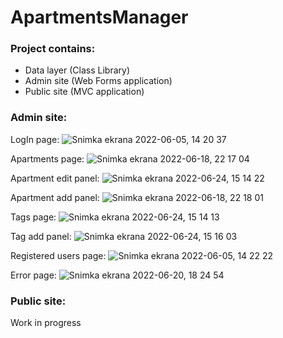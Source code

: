 # ApartmentsManager

<h3>Project contains:</h3>
<ul>
  <li>Data layer (Class Library)</li>
  <li>Admin site (Web Forms application)</li>
  <li>Public site (MVC application)</li>
</ul>
<h3>Admin site:</h3>

LogIn page:
![Snimka ekrana 2022-06-05, 14 20 37](https://user-images.githubusercontent.com/79853787/172050102-f23eb682-b18d-4eed-8989-a4c0bc593b31.png)

Apartments page:
![Snimka ekrana 2022-06-18, 22 17 04](https://user-images.githubusercontent.com/79853787/174455888-3580d4ba-c7dd-4311-8dae-9cd79c2cd827.png)

Apartment edit panel:
![Snimka ekrana 2022-06-24, 15 14 22](https://user-images.githubusercontent.com/79853787/175543605-d484e90d-d4b9-4578-9d0c-4ebb94a6d894.png)

Apartment add panel:
![Snimka ekrana 2022-06-18, 22 18 01](https://user-images.githubusercontent.com/79853787/174455899-3a9dcde3-29f1-4634-99b0-12eadafe0d05.png)

Tags page:
![Snimka ekrana 2022-06-24, 15 14 13](https://user-images.githubusercontent.com/79853787/175543642-a44e7bc4-9767-444c-90be-44f3cd9d5d37.png)

Tag add panel:
![Snimka ekrana 2022-06-24, 15 16 03](https://user-images.githubusercontent.com/79853787/175543965-195e0772-8605-498a-a509-9c110c427a2c.png)

Registered users page:
![Snimka ekrana 2022-06-05, 14 22 22](https://user-images.githubusercontent.com/79853787/172050181-28c16c53-d465-46df-8f9b-38b382170b26.png)

Error page:
![Snimka ekrana 2022-06-20, 18 24 54](https://user-images.githubusercontent.com/79853787/174644653-5052bed9-d264-4c6b-89cf-edc3c5a561f5.png)

<h3>Public site:</h3>
<p>Work in progress</p>
